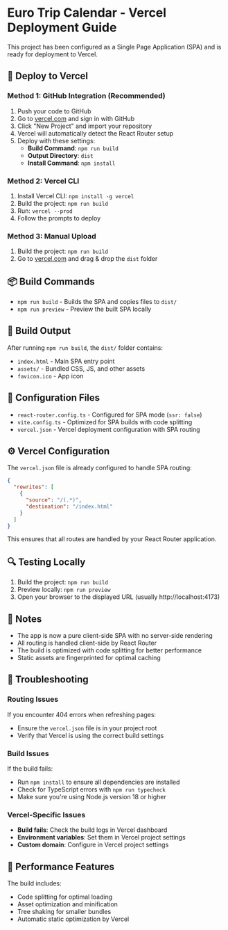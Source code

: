 # Euro Trip Calendar - Vercel Deployment Guide

This project has been configured as a Single Page Application (SPA) and is ready for deployment to Vercel.

## 🚀 Deploy to Vercel

### Method 1: GitHub Integration (Recommended)

1. Push your code to GitHub
2. Go to [vercel.com](https://vercel.com) and sign in with GitHub
3. Click "New Project" and import your repository
4. Vercel will automatically detect the React Router setup
5. Deploy with these settings:
   - **Build Command**: `npm run build`
   - **Output Directory**: `dist`
   - **Install Command**: `npm install`

### Method 2: Vercel CLI

1. Install Vercel CLI: `npm install -g vercel`
2. Build the project: `npm run build`
3. Run: `vercel --prod`
4. Follow the prompts to deploy

### Method 3: Manual Upload

1. Build the project: `npm run build`
2. Go to [vercel.com](https://vercel.com) and drag & drop the `dist` folder

## 📦 Build Commands

- `npm run build` - Builds the SPA and copies files to `dist/`
- `npm run preview` - Preview the built SPA locally

## 📁 Build Output

After running `npm run build`, the `dist/` folder contains:

- `index.html` - Main SPA entry point
- `assets/` - Bundled CSS, JS, and other assets
- `favicon.ico` - App icon

## 🔧 Configuration Files

- `react-router.config.ts` - Configured for SPA mode (`ssr: false`)
- `vite.config.ts` - Optimized for SPA builds with code splitting
- `vercel.json` - Vercel deployment configuration with SPA routing

## ⚙️ Vercel Configuration

The `vercel.json` file is already configured to handle SPA routing:

```json
{
  "rewrites": [
    {
      "source": "/(.*)",
      "destination": "/index.html"
    }
  ]
}
```

This ensures that all routes are handled by your React Router application.

## 🔍 Testing Locally

1. Build the project: `npm run build`
2. Preview locally: `npm run preview`
3. Open your browser to the displayed URL (usually http://localhost:4173)

## 📝 Notes

- The app is now a pure client-side SPA with no server-side rendering
- All routing is handled client-side by React Router
- The build is optimized with code splitting for better performance
- Static assets are fingerprinted for optimal caching

## 🐛 Troubleshooting

### Routing Issues

If you encounter 404 errors when refreshing pages:

- Ensure the `vercel.json` file is in your project root
- Verify that Vercel is using the correct build settings

### Build Issues

If the build fails:

- Run `npm install` to ensure all dependencies are installed
- Check for TypeScript errors with `npm run typecheck`
- Make sure you're using Node.js version 18 or higher

### Vercel-Specific Issues

- **Build fails**: Check the build logs in Vercel dashboard
- **Environment variables**: Set them in Vercel project settings
- **Custom domain**: Configure in Vercel project settings

## 🚀 Performance Features

The build includes:

- Code splitting for optimal loading
- Asset optimization and minification
- Tree shaking for smaller bundles
- Automatic static optimization by Vercel
